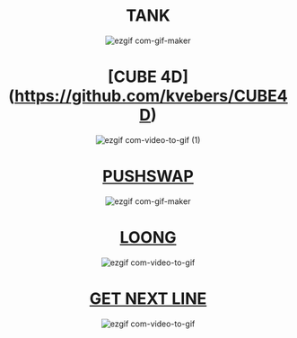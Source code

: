 <div align="center">

# TANK 

![ezgif com-gif-maker](https://github.com/kvebers/kvebers/assets/49612380/15755f2c-2a30-4783-ae49-84de9bfdaf81)

# [CUBE 4D] (https://github.com/kvebers/CUBE4D)
![ezgif com-video-to-gif (1)](https://github.com/kvebers/kvebers/assets/49612380/089b3834-3324-40ef-81db-a1dbb9d3644f)


# [PUSHSWAP](https://github.com/kvebers/PushSwap)

![ezgif com-gif-maker](https://github.com/kvebers/kvebers/assets/49612380/1503581e-372d-4781-9876-9e03b0cd672b)


# [LOONG](https://github.com/kvebers/LOONG)

![ezgif com-video-to-gif](https://github.com/kvebers/kvebers/assets/49612380/2cd576fc-40c6-4009-9efb-91327794c8f4)


# [GET NEXT LINE](https://github.com/kvebers/get_next_line)

![ezgif com-video-to-gif](https://github.com/kvebers/kvebers/assets/49612380/df421976-5e47-447b-822b-ee684f8e8ae2)

</div>
